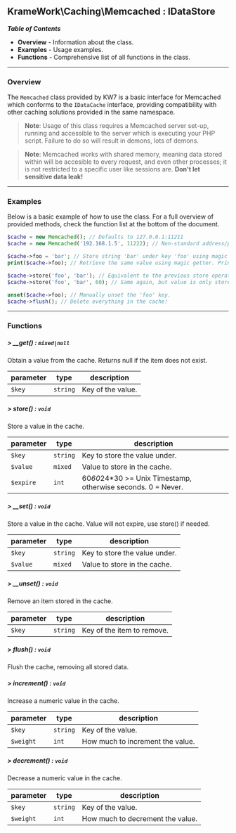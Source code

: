 ## KrameWork\Caching\Memcached : IDataStore

***Table of Contents***
* **Overview** - Information about the class.
* **Examples** - Usage examples.
* **Functions** - Comprehensive list of all functions in the class.

___
### Overview
The `Memcached` class provided by KW7 is a basic interface for Memcached which conforms to the `IDataCache` interface, providing compatibility with other caching solutions provided in the same namespace.
> **Note**: Usage of this class requires a Memcached server set-up, running and accessible to the server which is executing your PHP script. Failure to do so will result in demons, lots of demons.

> **Note**: Memcached works with shared memory, meaning data stored within will be accesible to every request, and even other processes; it is not restricted to a specific user like sessions are. **Don't let sensitive data leak!**
___
### Examples
Below is a basic example of how to use the class. For a full overview of provided methods, check the function list at the bottom of the document.
```php
$cache = new Memcached(); // Defaults to 127.0.0.1:11211
$cache = new Memcached('192.168.1.5', 11222); // Non-standard address/port.

$cache->foo = 'bar'; // Store string 'bar' under key 'foo' using magic setter.
print($cache->foo); // Retrieve the same value using magic getter. Prints 'bar'.

$cache->store('foo', 'bar'); // Equivalent to the previous store operation above.
$cache->store('foo', 'bar', 60); // Same again, but value is only stored for 60 seconds.

unset($cache->foo); // Manually unset the 'foo' key.
$cache->flush(); // Delete everything in the cache!
```
___
### Functions
##### > __get() : `mixed|null`
Obtain a value from the cache. Returns null if the item does not exist.

parameter | type | description
--- | --- | ---
`$key` | `string` | Key of the value.
##### > store() : `void`
Store a value in the cache.

parameter | type | description
--- | --- | ---
`$key` | `string` | Key to store the value under.
`$value` | `mixed` | Value to store in the cache.
`$expire` | `int` | 60*60*24*30 >= Unix Timestamp, otherwise seconds. 0 = Never.
##### > __set() : `void`
Store a value in the cache. Value will not expire, use store() if needed.

parameter | type | description
--- | --- | ---
`$key` | `string` | Key to store the value under.
`$value` | `mixed` | Value to store in the cache.
##### > __unset() : `void`
Remove an item stored in the cache.

parameter | type | description
--- | --- | ---
`$key` | `string` | Key of the item to remove.
##### > flush() : `void`
Flush the cache, removing all stored data.
##### > increment() : `void`
Increase a numeric value in the cache.

parameter | type | description
--- | --- | ---
`$key` | `string` | Key of the value.
`$weight` | `int` | How much to increment the value.
##### > decrement() : `void`
Decrease a numeric value in the cache.

parameter | type | description
--- | --- | ---
`$key` | `string` | Key of the value.
`$weight` | `int` | How much to decrement the value.
